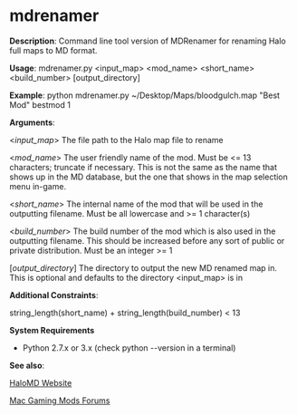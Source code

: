 mdrenamer
=========

**Description**: Command line tool version of MDRenamer for renaming Halo full maps to MD format.

**Usage**: mdrenamer.py <input_map> <mod_name> <short_name> <build_number> [output_directory]

**Example**: python mdrenamer.py ~/Desktop/Maps/bloodgulch.map "Best Mod" bestmod 1

**Arguments**:

<*input_map*> The file path to the Halo map file to rename

<*mod_name*> The user friendly name of the mod. Must be <= 13 characters; truncate if necessary. This is not the same as the name that shows up in the MD database, but the one that shows in the map selection menu in-game.

<*short_name*> The internal name of the mod that will be used in the outputting filename. Must be all lowercase and >= 1 character(s)

<*build_number*> The build number of the mod which is also used in the outputting filename. This should be increased before any sort of public or private distribution. Must be an integer >= 1

[*output_directory*] The directory to output the new MD renamed map in. This is optional and defaults to the directory <input_map> is in

**Additional Constraints**:

string_length(short_name) + string_length(build_number) < 13

**System Requirements**

* Python 2.7.x or 3.x (check python --version in a terminal)

**See also**:

[HaloMD Website](http://halomd.net)

[Mac Gaming Mods Forums](http://macgamingmods.com/forum/)